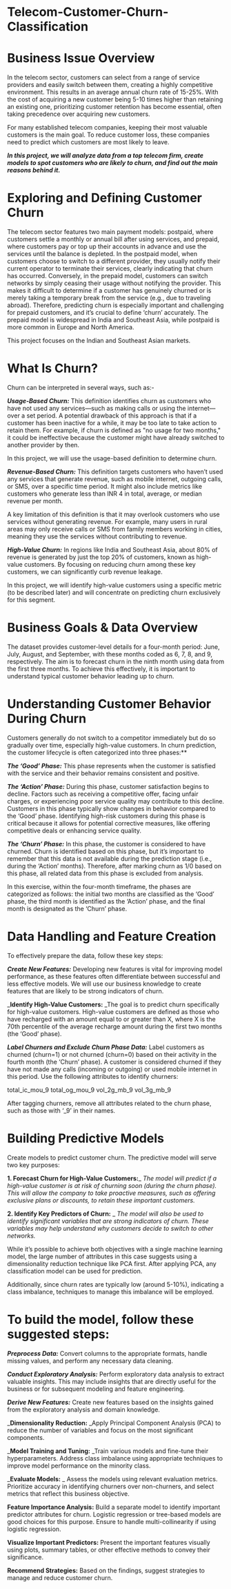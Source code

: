 # Telecom-Customer-Churn-Classification

# **Business Issue Overview** 
In the telecom sector, customers can select from a range of service providers and easily switch between them, creating a highly competitive environment. 
This results in an average annual churn rate of 15-25%. With the cost of acquiring a new customer being 5-10 times higher than retaining an existing one, prioritizing customer retention has become essential, often taking precedence over acquiring new customers.

For many established telecom companies, keeping their most valuable customers is the main goal.
To reduce customer loss, these companies need to predict which customers are most likely to leave.

_**In this project, we will analyze data from a top telecom firm, create models to spot customers who are likely to churn, and find out the main reasons behind it.**_

# **Exploring and Defining Customer Churn** 
The telecom sector features two main payment models: postpaid, where customers settle a monthly or annual bill after using services, and prepaid, where customers pay or top up their accounts in advance and use the services until the balance is depleted.
In the postpaid model, when customers choose to switch to a different provider, they usually notify their current operator to terminate their services, clearly indicating that churn has occurred.
Conversely, in the prepaid model, customers can switch networks by simply ceasing their usage without notifying the provider. This makes it difficult to determine if a customer has genuinely churned or is merely taking a temporary break from the service (e.g., due to traveling abroad).
Therefore, predicting churn is especially important and challenging for prepaid customers, and it’s crucial to define ‘churn’ accurately. The prepaid model is widespread in India and Southeast Asia, while postpaid is more common in Europe and North America.

This project focuses on the Indian and Southeast Asian markets.

# **What Is Churn?** 
Churn can be interpreted in several ways, such as:-

_**Usage-Based Churn:**_ This definition identifies churn as customers who have not used any services—such as making calls or using the internet—over a set period.
A potential drawback of this approach is that if a customer has been inactive for a while, it may be too late to take action to retain them. For example, if churn is defined as "no usage for two months," it could be ineffective because the customer might have already switched to another provider by then.

In this project, we will use the usage-based definition to determine churn.

_**Revenue-Based Churn:**_ This definition targets customers who haven’t used any services that generate revenue, such as mobile internet, outgoing calls, or SMS, over a specific time period. It might also include metrics like customers who generate less than INR 4 in total, average, or median revenue per month.

A key limitation of this definition is that it may overlook customers who use services without generating revenue. For example, many users in rural areas may only receive calls or SMS from family members working in cities, meaning they use the services without contributing to revenue.

_**High-Value Churn:**_ In regions like India and Southeast Asia, about 80% of revenue is generated by just the top 20% of customers, known as high-value customers. By focusing on reducing churn among these key customers, we can significantly curb revenue leakage.

In this project, we will identify high-value customers using a specific metric (to be described later) and will concentrate on predicting churn exclusively for this segment.

# **Business Goals & Data Overview**
The dataset provides customer-level details for a four-month period: June, July, August, and September, with these months coded as 6, 7, 8, and 9, respectively.
The aim is to forecast churn in the ninth month using data from the first three months. To achieve this effectively, it is important to understand typical customer behavior leading up to churn.

# Understanding Customer Behavior During Churn 
Customers generally do not switch to a competitor immediately but do so gradually over time, especially high-value customers.
In churn prediction, the customer lifecycle is often categorized into three phases:**

_**The ‘Good’ Phase:**_ This phase represents when the customer is satisfied with the service and their behavior remains consistent and positive.

_**The ‘Action’ Phase:**_ During this phase, customer satisfaction begins to decline. Factors such as receiving a competitive offer, facing unfair charges, or experiencing poor service quality may contribute to this decline. Customers in this phase typically show changes in behavior compared to the ‘Good’ phase. Identifying high-risk customers during this phase is critical because it allows for potential corrective measures, like offering competitive deals or enhancing service quality.

_**The ‘Churn’ Phase:**_ In this phase, the customer is considered to have churned. Churn is identified based on this phase, but it’s important to remember that this data is not available during the prediction stage (i.e., during the ‘Action’ months). Therefore, after marking churn as 1/0 based on this phase, all related data from this phase is excluded from analysis.

In this exercise, within the four-month timeframe, the phases are categorized as follows: the initial two months are classified as the ‘Good’ phase, the third month is identified as the ‘Action’ phase, and the final month is designated as the ‘Churn’ phase.

# **Data Handling and Feature Creation**
To effectively prepare the data, follow these key steps:

_**Create New Features:**_ Developing new features is vital for improving model performance, as these features often differentiate between successful and less effective models. We will use our business knowledge to create features that are likely to be strong indicators of churn.

_**Identify High-Value Customers:** _The goal is to predict churn specifically for high-value customers. High-value customers are defined as those who have recharged with an amount equal to or greater than X, where X is the 70th percentile of the average recharge amount during the first two months (the ‘Good’ phase).

_**Label Churners and Exclude Churn Phase Data:**_ Label customers as churned (churn=1) or not churned (churn=0) based on their activity in the fourth month (the ‘Churn’ phase). A customer is considered churned if they have not made any calls (incoming or outgoing) or used mobile internet in this period. Use the following attributes to identify churners:

total_ic_mou_9
total_og_mou_9
vol_2g_mb_9
vol_3g_mb_9

After tagging churners, remove all attributes related to the churn phase, such as those with ‘_9’ in their names.

# **Building Predictive Models**
Create models to predict customer churn. The predictive model will serve two key purposes:

**1. Forecast Churn for High-Value Customers:**_ _The model will predict if a high-value customer is at risk of churning soon (during the churn phase). This will allow the company to take proactive measures, such as offering exclusive plans or discounts, to retain these important customers._
   
**2. Identify Key Predictors of Churn:** _ _The model will also be used to identify significant variables that are strong indicators of churn. These variables may help understand why customers decide to switch to other networks._

While it’s possible to achieve both objectives with a single machine learning model, the large number of attributes in this case suggests using a dimensionality reduction technique like PCA first. After applying PCA, any classification model can be used for prediction.

Additionally, since churn rates are typically low (around 5-10%), indicating a class imbalance, techniques to manage this imbalance will be employed.

# **To build the model, follow these suggested steps:**

_**Preprocess Data:**_ Convert columns to the appropriate formats, handle missing values, and perform any necessary data cleaning.

_**Conduct Exploratory Analysis:**_ Perform exploratory data analysis to extract valuable insights. This may include insights that are directly useful for the business or for subsequent modeling and feature engineering.

_**Derive New Features:**_ Create new features based on the insights gained from the exploratory analysis and domain knowledge.

_**Dimensionality Reduction:** _Apply Principal Component Analysis (PCA) to reduce the number of variables and focus on the most significant components.

_**Model Training and Tuning:** _Train various models and fine-tune their hyperparameters. Address class imbalance using appropriate techniques to improve model performance on the minority class.

_**Evaluate Models:** _ Assess the models using relevant evaluation metrics. Prioritize accuracy in identifying churners over non-churners, and select metrics that reflect this business objective.

**Feature Importance Analysis:** Build a separate model to identify important predictor attributes for churn. Logistic regression or tree-based models are good choices for this purpose. Ensure to handle multi-collinearity if using logistic regression.

**Visualize Important Predictors:** Present the important features visually using plots, summary tables, or other effective methods to convey their significance.

**Recommend Strategies:** Based on the findings, suggest strategies to manage and reduce customer churn.




